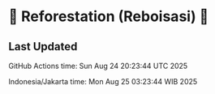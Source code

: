 
# 🌳 Reforestation (Reboisasi) 🌲

## Last Updated

GitHub Actions time: Sun Aug 24 20:23:44 UTC 2025

Indonesia/Jakarta time: Mon Aug 25 03:23:44 WIB 2025
